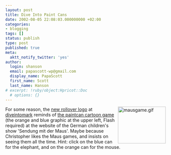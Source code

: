 ```yaml
---
layout: post
title: Dive Into Paint Cans
date: 2002-08-05 22:08:03.000000000 +02:00
categories:
- blogging
tags: []
status: publish
type: post
published: true
meta:
  aktt_notify_twitter: 'yes'
author:
  login: shanson
  email: papascott-wp@gmail.com
  display_name: PapaScott
  first_name: Scott
  last_name: Hanson
# excerpt: !ruby/object:Hpricot::Doc
  # options: {}
---
```

<p><a href="http://www.wdrmaus.de/spielen/mausspiele/?lang=en"><img alt="mausgame.gif" src="http://www.papascott.de/wordpress/wp-content/uploads/2002/08/mausgame.gif" width="150" height="116" border="0" align="right" /></a>For some reason, the <a href="http://diveintomark.org/archives/2002/08/02.html#css_solutions">new rollover logo</a> at <a href="http://diveintomark.org">diveintomark</a> reminds of  <a href="http://www.wdrmaus.de/spielen/mausspiele/?lang=en">the paintcan cartoon game</a> (the orange and blue graphic at the upper left, Flash required) at the website of the German children's show 'Sendung mit der Maus'. Maybe because Christopher likes the Maus games, and insists on seeing them all the time. Hint: click on the blue can for the elephant, and on the orange can for the mouse.</p>
